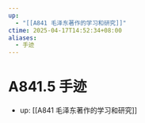 ```yaml
---
up:
  - "[[A841 毛泽东著作的学习和研究]]"
ctime: 2025-04-17T14:52:34+08:00
aliases:
  - 手迹
---
```


# A841.5 手迹

- up: [[A841 毛泽东著作的学习和研究]]
